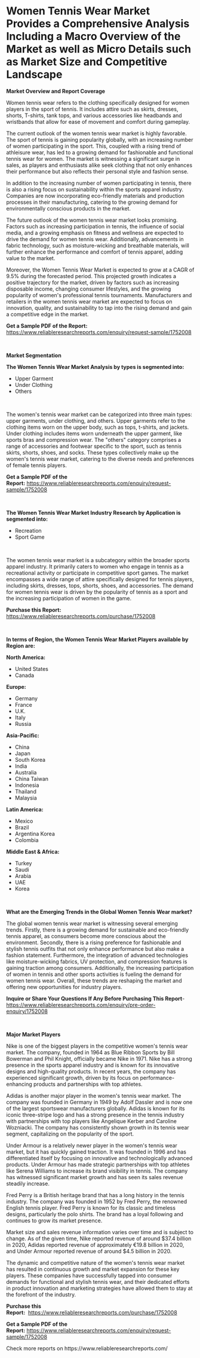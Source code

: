 <p><h1>Women Tennis Wear Market Provides a Comprehensive Analysis Including a Macro Overview of the Market as well as Micro Details such as Market Size and Competitive Landscape</h1></p><p><strong>Market Overview and Report Coverage</strong></p>
<p><p>Women tennis wear refers to the clothing specifically designed for women players in the sport of tennis. It includes attire such as skirts, dresses, shorts, T-shirts, tank tops, and various accessories like headbands and wristbands that allow for ease of movement and comfort during gameplay.</p><p>The current outlook of the women tennis wear market is highly favorable. The sport of tennis is gaining popularity globally, with an increasing number of women participating in the sport. This, coupled with a rising trend of athleisure wear, has led to a growing demand for fashionable and functional tennis wear for women. The market is witnessing a significant surge in sales, as players and enthusiasts alike seek clothing that not only enhances their performance but also reflects their personal style and fashion sense.</p><p>In addition to the increasing number of women participating in tennis, there is also a rising focus on sustainability within the sports apparel industry. Companies are now incorporating eco-friendly materials and production processes in their manufacturing, catering to the growing demand for environmentally conscious products in the market.</p><p>The future outlook of the women tennis wear market looks promising. Factors such as increasing participation in tennis, the influence of social media, and a growing emphasis on fitness and wellness are expected to drive the demand for women tennis wear. Additionally, advancements in fabric technology, such as moisture-wicking and breathable materials, will further enhance the performance and comfort of tennis apparel, adding value to the market.</p><p>Moreover, the Women Tennis Wear Market is expected to grow at a CAGR of 9.5% during the forecasted period. This projected growth indicates a positive trajectory for the market, driven by factors such as increasing disposable income, changing consumer lifestyles, and the growing popularity of women's professional tennis tournaments. Manufacturers and retailers in the women tennis wear market are expected to focus on innovation, quality, and sustainability to tap into the rising demand and gain a competitive edge in the market.</p></p>
<p><strong>Get a Sample PDF of the Report:</strong> <a href="https://www.reliableresearchreports.com/enquiry/request-sample/1752008">https://www.reliableresearchreports.com/enquiry/request-sample/1752008</a></p>
<p>&nbsp;</p>
<p><strong>Market Segmentation</strong></p>
<p><strong>The Women Tennis Wear Market Analysis by types is segmented into:</strong></p>
<p><ul><li>Upper Garment</li><li>Under Clothing</li><li>Others</li></ul></p>
<p>&nbsp;</p>
<p><p>The women's tennis wear market can be categorized into three main types: upper garments, under clothing, and others. Upper garments refer to the clothing items worn on the upper body, such as tops, t-shirts, and jackets. Under clothing includes items worn underneath the upper garment, like sports bras and compression wear. The "others" category comprises a range of accessories and footwear specific to the sport, such as tennis skirts, shorts, shoes, and socks. These types collectively make up the women's tennis wear market, catering to the diverse needs and preferences of female tennis players.</p></p>
<p><strong>Get a Sample PDF of the Report:</strong>&nbsp;<a href="https://www.reliableresearchreports.com/enquiry/request-sample/1752008">https://www.reliableresearchreports.com/enquiry/request-sample/1752008</a></p>
<p>&nbsp;</p>
<p><strong>The Women Tennis Wear Market Industry Research by Application is segmented into:</strong></p>
<p><ul><li>Recreation</li><li>Sport Game</li></ul></p>
<p>&nbsp;</p>
<p><p>The women tennis wear market is a subcategory within the broader sports apparel industry. It primarily caters to women who engage in tennis as a recreational activity or participate in competitive sport games. The market encompasses a wide range of attire specifically designed for tennis players, including skirts, dresses, tops, shorts, shoes, and accessories. The demand for women tennis wear is driven by the popularity of tennis as a sport and the increasing participation of women in the game.</p></p>
<p><strong>Purchase this Report:</strong>&nbsp; <a href="https://www.reliableresearchreports.com/purchase/1752008">https://www.reliableresearchreports.com/purchase/1752008</a></p>
<p>&nbsp;</p>
<p><strong>In terms of Region, the Women Tennis Wear Market Players available by Region are:</strong></p>
<p>
    <p> <strong> North America: </strong>
        <ul>
            <li>United States</li>
            <li>Canada</li>
        </ul>
        </p> 
    <p> <strong> Europe: </strong>
        <ul>
            <li>Germany</li>
            <li>France</li>
            <li>U.K.</li>
            <li>Italy</li>
            <li>Russia</li>
        </ul>
        </p> 
    <p> <strong> Asia-Pacific: </strong>
        <ul>
            <li>China</li>
            <li>Japan</li>
            <li>South Korea</li>
            <li>India</li>
            <li>Australia</li>
            <li>China Taiwan</li>
            <li>Indonesia</li>
            <li>Thailand</li>
            <li>Malaysia</li>
        </ul>
        </p> 
    <p> <strong> Latin America: </strong>
        <ul>
            <li>Mexico</li>
            <li>Brazil</li>
            <li>Argentina Korea</li>
            <li>Colombia</li>
        </ul>
        </p> 
    <p> <strong> Middle East & Africa: </strong>
        <ul>
            <li>Turkey</li>
            <li>Saudi</li>
            <li>Arabia</li>
            <li>UAE</li>
            <li>Korea</li>
        </ul>
    </p>
    </p>
<p>&nbsp;</p>
<p><strong>What are the Emerging Trends in the Global Women Tennis Wear market?</strong></p>
<p><p>The global women tennis wear market is witnessing several emerging trends. Firstly, there is a growing demand for sustainable and eco-friendly tennis apparel, as consumers become more conscious about the environment. Secondly, there is a rising preference for fashionable and stylish tennis outfits that not only enhance performance but also make a fashion statement. Furthermore, the integration of advanced technologies like moisture-wicking fabrics, UV protection, and compression features is gaining traction among consumers. Additionally, the increasing participation of women in tennis and other sports activities is fueling the demand for women tennis wear. Overall, these trends are reshaping the market and offering new opportunities for industry players.</p></p>
<p><strong>Inquire or Share Your Questions If Any Before Purchasing This Report</strong>- <a href="https://www.reliableresearchreports.com/enquiry/pre-order-enquiry/1752008">https://www.reliableresearchreports.com/enquiry/pre-order-enquiry/1752008</a></p>
<p>&nbsp;</p>
<p><strong>Major Market Players</strong></p>
<p><p>Nike is one of the biggest players in the competitive women's tennis wear market. The company, founded in 1964 as Blue Ribbon Sports by Bill Bowerman and Phil Knight, officially became Nike in 1971. Nike has a strong presence in the sports apparel industry and is known for its innovative designs and high-quality products. In recent years, the company has experienced significant growth, driven by its focus on performance-enhancing products and partnerships with top athletes.</p><p>Adidas is another major player in the women's tennis wear market. The company was founded in Germany in 1949 by Adolf Dassler and is now one of the largest sportswear manufacturers globally. Adidas is known for its iconic three-stripe logo and has a strong presence in the tennis industry with partnerships with top players like Angelique Kerber and Caroline Wozniacki. The company has consistently shown growth in its tennis wear segment, capitalizing on the popularity of the sport.</p><p>Under Armour is a relatively newer player in the women's tennis wear market, but it has quickly gained traction. It was founded in 1996 and has differentiated itself by focusing on innovative and technologically advanced products. Under Armour has made strategic partnerships with top athletes like Serena Williams to increase its brand visibility in tennis. The company has witnessed significant market growth and has seen its sales revenue steadily increase.</p><p>Fred Perry is a British heritage brand that has a long history in the tennis industry. The company was founded in 1952 by Fred Perry, the renowned English tennis player. Fred Perry is known for its classic and timeless designs, particularly the polo shirts. The brand has a loyal following and continues to grow its market presence.</p><p>Market size and sales revenue information varies over time and is subject to change. As of the given time, Nike reported revenue of around $37.4 billion in 2020, Adidas reported revenue of approximately €19.8 billion in 2020, and Under Armour reported revenue of around $4.5 billion in 2020.</p><p>The dynamic and competitive nature of the women's tennis wear market has resulted in continuous growth and market expansion for these key players. These companies have successfully tapped into consumer demands for functional and stylish tennis wear, and their dedicated efforts in product innovation and marketing strategies have allowed them to stay at the forefront of the industry.</p></p>
<p><strong>Purchase this Report:</strong>&nbsp;&nbsp;<a href="https://www.reliableresearchreports.com/purchase/1752008">https://www.reliableresearchreports.com/purchase/1752008</a></p>
<p></p>
<p><strong>Get a Sample PDF of the Report:</strong>&nbsp;<a href="https://www.reliableresearchreports.com/enquiry/request-sample/1752008">https://www.reliableresearchreports.com/enquiry/request-sample/1752008</a></p>
<p>Check more reports on https://www.reliableresearchreports.com/</p>